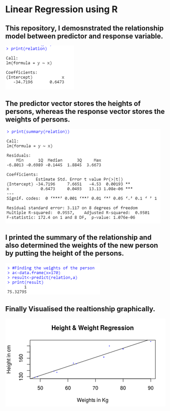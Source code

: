 
# Linear Regression using R
## This repository, I demosnstrated the relationship model between predictor and response variable.
![](/Result/Result_1.PNG)
## The predictor vector stores the heights of persons, whereas the response vector stores the weights of persons.
![](/Result/Result_2.PNG)
## I printed the summary of the relationship and also determined the weights of the new person by putting the height of the persons. 
![](/Result/Result_3.PNG)
## Finally Visualised the realtionship graphically.
![](/Result/Plot.PNG)

